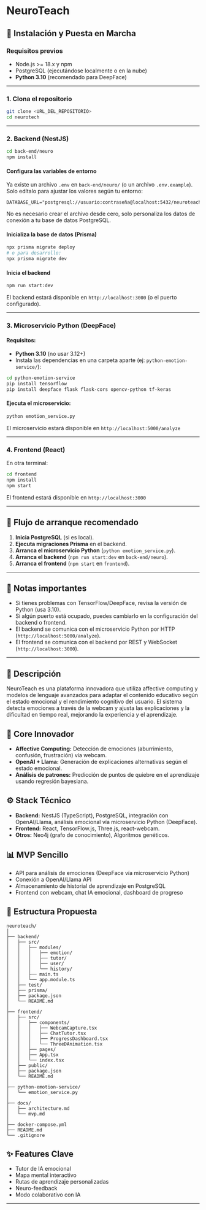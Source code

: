 # NeuroTeach

## 🚦 Instalación y Puesta en Marcha

### Requisitos previos
- Node.js >= 18.x y npm
- PostgreSQL (ejecutándose localmente o en la nube)
- **Python 3.10** (recomendado para DeepFace)

---

### 1. Clona el repositorio
```bash
git clone <URL_DEL_REPOSITORIO>
cd neurotech
```

---

### 2. Backend (NestJS)
```bash
cd back-end/neuro
npm install
```

#### Configura las variables de entorno

Ya existe un archivo `.env` en `back-end/neuro/` (o un archivo `.env.example`). Solo edítalo para ajustar los valores según tu entorno:

```env
DATABASE_URL="postgresql://usuario:contraseña@localhost:5432/neuroteach"
```

No es necesario crear el archivo desde cero, solo personaliza los datos de conexión a tu base de datos PostgreSQL.

#### Inicializa la base de datos (Prisma)
```bash
npx prisma migrate deploy
# o para desarrollo:
npx prisma migrate dev
```

#### Inicia el backend
```bash
npm run start:dev
```
El backend estará disponible en `http://localhost:3000` (o el puerto configurado).

---

### 3. Microservicio Python (DeepFace)

#### Requisitos:
- **Python 3.10** (no usar 3.12+)
- Instala las dependencias en una carpeta aparte (ej: `python-emotion-service/`):

```bash
cd python-emotion-service
pip install tensorflow
pip install deepface flask flask-cors opencv-python tf-keras
```

#### Ejecuta el microservicio:
```bash
python emotion_service.py
```
El microservicio estará disponible en `http://localhost:5000/analyze`

---

### 4. Frontend (React)
En otra terminal:
```bash
cd frontend
npm install
npm start
```
El frontend estará disponible en `http://localhost:3000`

---

## 🧩 Flujo de arranque recomendado
1. **Inicia PostgreSQL** (si es local).
2. **Ejecuta migraciones Prisma** en el backend.
3. **Arranca el microservicio Python** (`python emotion_service.py`).
4. **Arranca el backend** (`npm run start:dev` en `back-end/neuro`).
5. **Arranca el frontend** (`npm start` en `frontend`).

---

## 📝 Notas importantes
- Si tienes problemas con TensorFlow/DeepFace, revisa la versión de Python (usa 3.10).
- Si algún puerto está ocupado, puedes cambiarlo en la configuración del backend o frontend.
- El backend se comunica con el microservicio Python por HTTP (`http://localhost:5000/analyze`).
- El frontend se comunica con el backend por REST y WebSocket (`http://localhost:3000`).

---

## 🚀 Descripción
NeuroTeach es una plataforma innovadora que utiliza affective computing y modelos de lenguaje avanzados para adaptar el contenido educativo según el estado emocional y el rendimiento cognitivo del usuario. El sistema detecta emociones a través de la webcam y ajusta las explicaciones y la dificultad en tiempo real, mejorando la experiencia y el aprendizaje.

## 🧠 Core Innovador
- **Affective Computing:** Detección de emociones (aburrimiento, confusión, frustración) vía webcam.
- **OpenAI + Llama:** Generación de explicaciones alternativas según el estado emocional.
- **Análisis de patrones:** Predicción de puntos de quiebre en el aprendizaje usando regresión bayesiana.

## ⚙️ Stack Técnico
- **Backend:** NestJS (TypeScript), PostgreSQL, integración con OpenAI/Llama, análisis emocional vía microservicio Python (DeepFace).
- **Frontend:** React, TensorFlow.js, Three.js, react-webcam.
- **Otros:** Neo4j (grafo de conocimiento), Algoritmos genéticos.

## 📊 MVP Sencillo
- API para análisis de emociones (DeepFace vía microservicio Python)
- Conexión a OpenAI/Llama API
- Almacenamiento de historial de aprendizaje en PostgreSQL
- Frontend con webcam, chat IA emocional, dashboard de progreso

## 📁 Estructura Propuesta

```
neuroteach/
│
├── backend/
│   ├── src/
│   │   ├── modules/
│   │   │   ├── emotion/
│   │   │   ├── tutor/
│   │   │   ├── user/
│   │   │   └── history/
│   │   ├── main.ts
│   │   └── app.module.ts
│   ├── test/
│   ├── prisma/
│   ├── package.json
│   └── README.md
│
├── frontend/
│   ├── src/
│   │   ├── components/
│   │   │   ├── WebcamCapture.tsx
│   │   │   ├── ChatTutor.tsx
│   │   │   ├── ProgressDashboard.tsx
│   │   │   └── ThreeDAnimation.tsx
│   │   ├── pages/
│   │   ├── App.tsx
│   │   └── index.tsx
│   ├── public/
│   ├── package.json
│   └── README.md
│
├── python-emotion-service/
│   └── emotion_service.py
│
├── docs/
│   ├── architecture.md
│   └── mvp.md
│
├── docker-compose.yml
├── README.md
└── .gitignore
```

## ✨ Features Clave
- Tutor de IA emocional
- Mapa mental interactivo
- Rutas de aprendizaje personalizadas
- Neuro-feedback
- Modo colaborativo con IA

---
